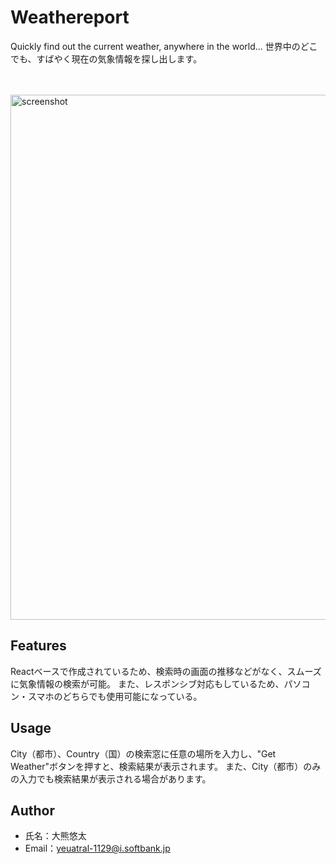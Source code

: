 # Weathereport

Quickly find out the current weather, anywhere in the world...
世界中のどこでも、すばやく現在の気象情報を探し出します。

<br/>
<br/>

<img width="840" alt="screenshot" src="https://user-images.githubusercontent.com/39920490/73659960-9bdd2e00-46da-11ea-8b1f-6fc896b50ed5.png">


## Features

Reactベースで作成されているため、検索時の画面の推移などがなく、スムーズに気象情報の検索が可能。
また、レスポンシブ対応もしているため、パソコン・スマホのどちらでも使用可能になっている。

## Usage

City（都市）、Country（国）の検索窓に任意の場所を入力し、"Get Weather"ボタンを押すと、検索結果が表示されます。
また、City（都市）のみの入力でも検索結果が表示される場合があります。

## Author

* 氏名：大熊悠太
* Email：yeuatral-1129@i.softbank.jp
